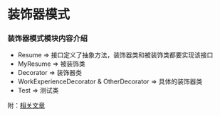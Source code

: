 # 装饰器模式

### 装饰器模式模块内容介绍
- Resume => 接口定义了抽象方法，装饰器类和被装饰类都要实现该接口
- MyResume => 被装饰类
- Decorator => 装饰器类
- WorkExperienceDecorator & OtherDecorator => 具体的装饰器类
- Test => 测试类  

附：[相关文章]()
